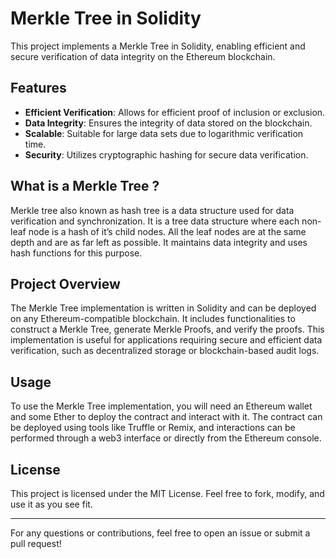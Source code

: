 # Merkle Tree in Solidity

This project implements a Merkle Tree in Solidity, enabling efficient and secure verification of data integrity on the Ethereum blockchain.

## Features

- **Efficient Verification**: Allows for efficient proof of inclusion or exclusion.
- **Data Integrity**: Ensures the integrity of data stored on the blockchain.
- **Scalable**: Suitable for large data sets due to logarithmic verification time.
- **Security**: Utilizes cryptographic hashing for secure data verification.

## What is a Merkle Tree ?
Merkle tree also known as hash tree is a data structure used for data verification and synchronization. 
It is a tree data structure where each non-leaf node is a hash of it’s child nodes. All the leaf nodes are at the same depth and are as far left as possible. 
It maintains data integrity and uses hash functions for this purpose. 

## Project Overview

The Merkle Tree implementation is written in Solidity and can be deployed on any Ethereum-compatible blockchain. It includes functionalities to construct a Merkle Tree, generate Merkle Proofs, and verify the proofs. This implementation is useful for applications requiring secure and efficient data verification, such as decentralized storage or blockchain-based audit logs.

## Usage

To use the Merkle Tree implementation, you will need an Ethereum wallet and some Ether to deploy the contract and interact with it. The contract can be deployed using tools like Truffle or Remix, and interactions can be performed through a web3 interface or directly from the Ethereum console.

## License

This project is licensed under the MIT License. Feel free to fork, modify, and use it as you see fit.

---

For any questions or contributions, feel free to open an issue or submit a pull request!
